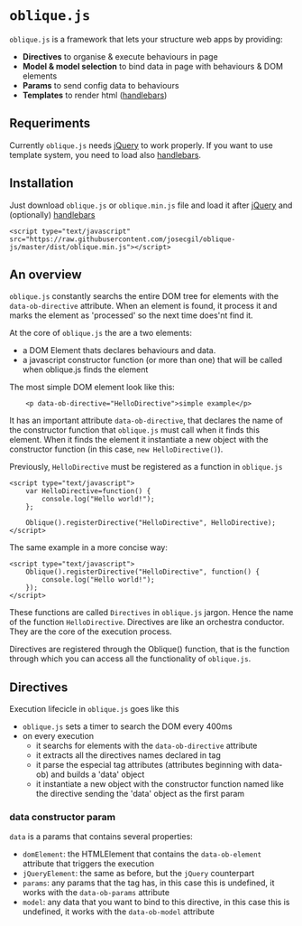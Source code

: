 # `oblique.js`

`oblique.js` is a framework that lets your structure web apps by providing:

+ **Directives** to organise & execute behaviours in page
+ **Model & model selection** to bind data in page with behaviours & DOM elements
+ **Params** to send config data to behaviours
+ **Templates** to render html ([handlebars](http://handlebarsjs.com/))

## Requeriments

Currently `oblique.js` needs  [jQuery](http://jquery.com/) to work properly. If you want to use template system, you need to load also [handlebars](http://handlebarsjs.com/).

## Installation

Just download `oblique.js` or `oblique.min.js` file and load it after [jQuery](http://jquery.com/) and (optionally) [handlebars](http://handlebarsjs.com/)

```
<script type="text/javascript" src="https://raw.githubusercontent.com/josecgil/oblique-js/master/dist/oblique.min.js"></script>
```

## An overview

`oblique.js` constantly searchs the entire DOM tree for elements with the `data-ob-directive` attribute. When an element is found, it process it and marks the element as 'processed' so the next time does'nt find it.

At the core of `oblique.js` the are a two elements: 
+ a DOM Element thats declares behaviours and data.
+ a javascript constructor function (or more than one) that will be called when oblique.js finds the element

The most simple DOM element look like this:

```
    <p data-ob-directive="HelloDirective">simple example</p>

```
It has an important attribute `data-ob-directive`, that declares the name of the constructor function that `oblique.js` must call when it finds this element. When it finds the element it instantiate a new object with the constructor function (in this case, `new HelloDirective()`).

Previously, `HelloDirective` must be registered as a function in `oblique.js`

```
<script type="text/javascript">
    var HelloDirective=function() {
        console.log("Hello world!");
    };
    
    Oblique().registerDirective("HelloDirective", HelloDirective);
</script>
```

The same example in a more concise way:

```
<script type="text/javascript">    
    Oblique().registerDirective("HelloDirective", function() {
        console.log("Hello world!");
    });
</script>

```

These functions are called `Directives` in `oblique.js` jargon. Hence the name of the function `HelloDirective`. Directives are like an orchestra conductor. They are the core of the execution process.

Directives are registered through the Oblique() function, that is the function through which you can access all the functionality of `oblique.js`.

## Directives

Execution lifecicle in `oblique.js` goes like this

+ `oblique.js` sets a timer to search the DOM every 400ms
+ on every execution
   + it searchs for elements with the `data-ob-directive` attribute
   + it extracts all the directives names declared in tag
   + it parse the especial tag attributes (attributes beginning with data-ob) and builds a 'data' object
   + it instantiate a new object with the constructor function named like the directive sending the 'data' object as the first param

### data constructor param

`data` is a params that contains several properties:

+ `domElement`: the HTMLElement that contains the `data-ob-element` attribute that triggers the execution
+ `jQueryElement`: the same as before, but the `jQuery` counterpart
+ `params`: any params that the tag has, in this case this is undefined, it works with the `data-ob-params` attribute
+ `model`: any data that you want to bind to this directive, in this case this is undefined, it works with the `data-ob-model` attribute

